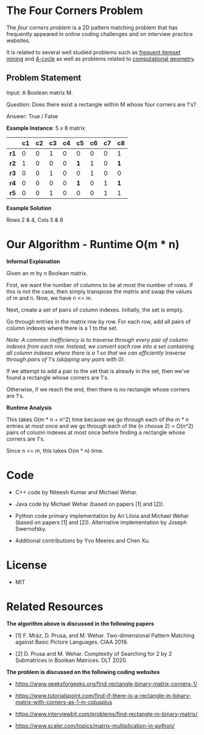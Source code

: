 # The Four Corners Problem

The *four corners problem* is a 2D pattern matching problem that has frequently appeared in online coding challenges and on interview practice websites.

It is related to several well studied problems such as [frequent itemset mining](https://citeseerx.ist.psu.edu/viewdoc/summary?doi=10.1.1.210.7727) and [4-cycle](https://www.sciencedirect.com/science/article/pii/S0304020808730196) as well as problems related to [computational geometry](http://dspace.library.uu.nl/handle/1874/16599).

## Problem Statement

Input: A Boolean matrix M.

Question: Does there exist a rectangle within M whose four corners are 1's?

Answer: True / False

**Example Instance**: 5 x 8 matrix

|        |  c1  |  c2  |  c3  |  c4  |  c5   |  c6  |  c7  |  c8   |
|   ---  | ---  | ---  | ---  | ---  | ---   | ---  | ---  | ---   |
| **r1** | 0    | 0    | 1    | 0    | 0     | 0    | 0    | 1     |
| **r2** | 1    | 0    | 0    | 0    | **1** | 1    | 0    | **1** |
| **r3** | 0    | 0    | 1    | 0    | 0     | 1    | 0    | 0     |
| **r4** | 0    | 0    | 0    | 0    | **1** | 0    | 1    | **1** |
| **r5** | 0    | 0    | 1    | 0    | 0     | 0    | 1    | 1     |

**Example Solution**

Rows 2 & 4, Cols 5 & 8

# Our Algorithm - Runtime O(m \* n)

**Informal Explanation**

Given an m by n Boolean matrix.

First, we want the number of columns to be at most the number of rows. If this is not the case, then simply transpose the matrix and swap the values of m and n. Now, we have n <= m.

Next, create a set of pairs of column indexes. Initially, the set is empty.

Go through entries in the matrix row by row. For each row, add all pairs of column indexes where there is a 1 to the set.

*Note: A common inefficiency is to traverse through every pair of column indexes from each row.  Instead, we convert each row into a set containing all column indexes where there is a 1 so that we can efficiently traverse through pairs of 1's (skipping any pairs with 0).*

If we attempt to add a pair to the set that is already in the set, then we've found a rectangle whose corners are 1's.

Otherwise, if we reach the end, then there is no rectangle whose corners are 1's.

**Runtime Analysis**

This takes O(m \* n + n^2) time because we go through each of the m \* n entries at most once and we go through each of the (n choose 2) = O(n^2) pairs of column indexes at most once before finding a rectangle whose corners are 1's.

Since n <= m, this takes O(m \* n) time.

# Code

- C++ code by Niteesh Kumar and Michael Wehar.

- Java code by Michael Wehar (based on papers [1] and [2]).

- Python code primary implementation by Ari Liloia and Michael Wehar (based on papers [1] and [2]).  Alternative implementation by Joseph Swernofsky.

- Additional contributions by Yvo Meeres and Chen Xu.

# License

- MIT

# Related Resources

**The algorithm above is discussed in the following papers**

- [1] F. Mráz, D. Prusa, and M. Wehar. Two-dimensional Pattern Matching against Basic Picture Languages. CIAA 2019.

- [2] D. Prusa and M. Wehar. Complexity of Searching for 2 by 2 Submatrices in Boolean Matrices. DLT 2020.

**The problem is discussed on the following coding websites**

- https://www.geeksforgeeks.org/find-rectangle-binary-matrix-corners-1/

- https://www.tutorialspoint.com/find-if-there-is-a-rectangle-in-binary-matrix-with-corners-as-1-in-cplusplus

- https://www.interviewbit.com/problems/find-rectangle-in-binary-matrix/

- https://www.scaler.com/topics/matrix-multiplication-in-python/
